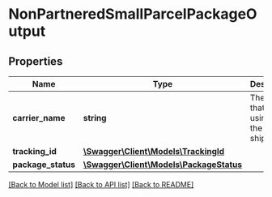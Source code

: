 # NonPartneredSmallParcelPackageOutput

## Properties
Name | Type | Description | Notes
------------ | ------------- | ------------- | -------------
**carrier_name** | **string** | The carrier that you are using for the inbound shipment. | 
**tracking_id** | [**\Swagger\Client\Models\TrackingId**](TrackingId.md) |  | 
**package_status** | [**\Swagger\Client\Models\PackageStatus**](PackageStatus.md) |  | 

[[Back to Model list]](../../README.md#documentation-for-models) [[Back to API list]](../../README.md#documentation-for-api-endpoints) [[Back to README]](../../README.md)

